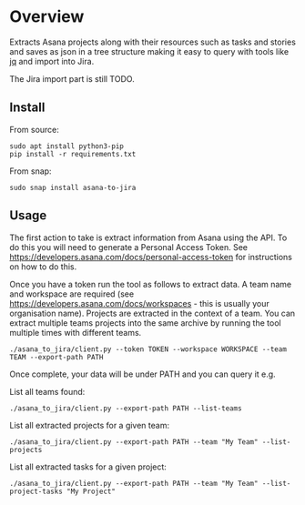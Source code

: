 # Overview

Extracts Asana projects along with their resources such as tasks and stories and saves as json in a tree structure  making it easy to query with tools like [jq](https://stedolan.github.io/jq/) and import into Jira.

The Jira import part is still TODO.

## Install

From source:

```
sudo apt install python3-pip
pip install -r requirements.txt
```

From snap:

```
sudo snap install asana-to-jira
```

## Usage

The first action to take is extract information from Asana using the API. To do this you will need to generate a Personal Access Token. See https://developers.asana.com/docs/personal-access-token for instructions on how to do this.

Once you have a token run the tool as follows to extract data. A team name and workspace are required (see https://developers.asana.com/docs/workspaces - this is usually your organisation name). Projects are extracted in the context of a team. You can extract multiple teams projects into the same archive by running the tool multiple times with different teams.

```
./asana_to_jira/client.py --token TOKEN --workspace WORKSPACE --team TEAM --export-path PATH
```

Once complete, your data will be under PATH and you can query it e.g.

List all teams found:

```
./asana_to_jira/client.py --export-path PATH --list-teams
```

List all extracted projects for a given team:

```
./asana_to_jira/client.py --export-path PATH --team "My Team" --list-projects
```

List all extracted tasks for a given project:

```
./asana_to_jira/client.py --export-path PATH --team "My Team" --list-project-tasks "My Project"
```

